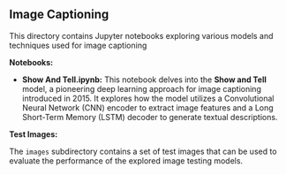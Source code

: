## Image Captioning

This directory contains Jupyter notebooks exploring various models and techniques used for image captioning

**Notebooks:**

* **Show And Tell.ipynb:** This notebook delves into the **Show and Tell** model, a pioneering deep learning approach for image captioning introduced in 2015. It explores how the model utilizes a Convolutional Neural Network (CNN) encoder to extract image features and a Long Short-Term Memory (LSTM) decoder to generate textual descriptions.

**Test Images:**

The `images` subdirectory contains a set of test images that can be used to evaluate the performance of the explored image testing models.
